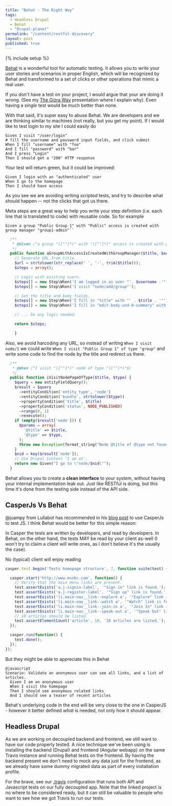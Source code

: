 ```yaml
---
title: "Behat - The Right Way"
tags:
  - Headless Drupal
  - Behat
  - "Drupal-planet"
permalink: "/content/restful-discovery"
layout: post
published: true
---
```


{% include setup %}

[Behat](http://docs.behat.org/en/v2.5/) is a wonderful tool for automatic testing. It allows you to write your user stories and scenarios in proper English, which will be recognized by Behat and transformed to a set of clicks or other operations that mimic a real user.

If you don't have a test on your project, I would argue that your are doing it wrong. (See my [The Gizra Way](https://www.getpantheon.com/blog/drupal-development-gizra-way) presentation where I explain why). Even having a _single_ test would be much better than none.

With that said, it's super easy to abuse Behat. We are developers and we are thinking similar to machines (not really, but you get my point). If I would like to test login to my site I could easily do

```behat
Given I visit "/user/login"
# fill the username and password input fields, and click submit
When I fill "username" with "foo"
And I fill "password" with "bar"
And I press "Login"
Then I should get a "200" HTTP response
```

Your test will return green, but it could be improved:

<!-- more -->

```behat
Given I login with an "authenticated" user
When I go to the homepage
Then I should have access
```

As you see we are avoiding writing _scripted_ tests, and try to describe what should happen -- not the clicks that got us there.

Meta steps are a great way to help you write your step definition (i.e. each line that is translated to code) with reusable code. So for example

```behat
Given a group "Public Group 1" with "Public" access is created with group manager "group1-admin"``
```

```php
  /**
   * @Given /^a group "([^"]*)" with "([^"]*)" access is created with group manager "([^"]*)"$/
   */
  public function aGroupWithAccessIsCreatedWithGroupManager($title, $access, $username, $domains = NULL, $moderated = FALSE, $organizations = array()) {
    // Generate URL from title.
    $url = strtolower(str_replace(' ', '-', trim($title)));
    $steps = array();

    // Login with existing users.
    $steps[] = new Step\When('I am logged in as user "'. $username .'"');
    $steps[] = new Step\When('I visit "node/add/group"');

    // Set the title and body fields.
    $steps[] = new Step\When('I fill in "title" with "' . $title . '"');
    $steps[] = new Step\When('I fill in "edit-body-und-0-summary" with "This is default summary."');

    // ... Do any logic needed.

    return $steps;

    }
```

Also, we avoid harcoding any URL, so instead of writing ``When I visit node/1``
we could write ``When I visit "Public Group 1" of type "group"`` and write some
code to find the node by the title and redirect us there.

```php
  /**
   * @When /^I visit "([^"]*)" node of type "([^"]*)"$/
   */
  public function iVisitNodePageOfType($title, $type) {
    $query = new entityFieldQuery();
    $result = $query
      ->entityCondition('entity_type', 'node')
      ->entityCondition('bundle', strtolower($type))
      ->propertyCondition('title', $title)
      ->propertyCondition('status', NODE_PUBLISHED)
      ->range(0, 1)
      ->execute();
    if (empty($result['node'])) {
      $params = array(
        '@title' => $title,
        '@type' => $type,
      );
      throw new Exception(format_string("Node @title of @type not found.", $params));
    }
    $nid = key($result['node']);
    // Use Drupal Context 'I am at'.
    return new Given("I go to \"node/$nid\"");
  }
```

Behat allows you to create a __clean interface__ to your system, without having your internal implementation leak out. Just like RESTful is doing, but this time it's done from the testing side instead of the API side.

## CasperJs Vs Behat

@juampy from Lullabot has recommended in his [blog post](https://www.lullabot.com/blog/article/testing-front-end-casperjs) to use CasperJs to test JS. I think Behat would be better for this simple reason:

In Casper the tests are written by developers, and read by developers.
In Behat, on the other hand, the tests MAY be read by your client as-well (I won't try to claim a client will write ones, as I don't believe it's the usually the case).

No (typical) client will enjoy reading

```javascript
casper.test.begin('Tests homepage structure', 7, function suite(test) {

  casper.start('http://www.msnbc.com', function() {
    // Verify that the main menu links are present.
    test.assertExists('a.j-signin-label', '"Sign in" link is found.');
    test.assertExists('a.j-register-label', '"Sign up" link is found.');
    test.assertExists('li.main-nav__link--explore a', '"Explore" link is found.');
    test.assertExists('li.main-nav__link--watch a', '"Watch" link is found.');
    test.assertExists('li.main-nav__link--join-in a', '"Join In" link is found.');
    test.assertExists('li.main-nav__link--speak-out a', '"Speak Out" link is found.');
    // 10 articles should be listed.
    test.assertElementCount('article', 10, '10 articles are listed.');
  });

  casper.run(function() {
    test.done();
  });
});
```

But they might be able to appreciate this in Behat

```behat
@javascript
Scenario: Validate an anonymous user can see all links, and a list of articles.
  Given I am an anonymous user
  When I visit the homepage
  Then I should see anonymous related links
  And I should see a teaser of recent articles
```

Behat's underlying code in the end will be very close to the one in CasperJS - however it better defined _what_ is needed, not only how it should appear.


## Headless Drupal

As we are working on decoupled backend and frontend, we still want to have our code properly tested.
A nice technique we've been using is installing the backend (Drupal) and frontend (Angular webapp) on the same Travis instance and running Behat tests on the frontend. By having the backend present we don't need to mock any data just for the frontend, as we already have some dummy migrated data as part of every installation profile.

For the brave, see our [.travis](https://github.com/Gizra/negawatt-server/blob/master/.travis.yml) configuration that runs both API and Javascript tests on our fully decoupled app. Note that the linked project is no where to be considered ready, but it can still be valuable to people who want to see how we got Travis to run our tests.
